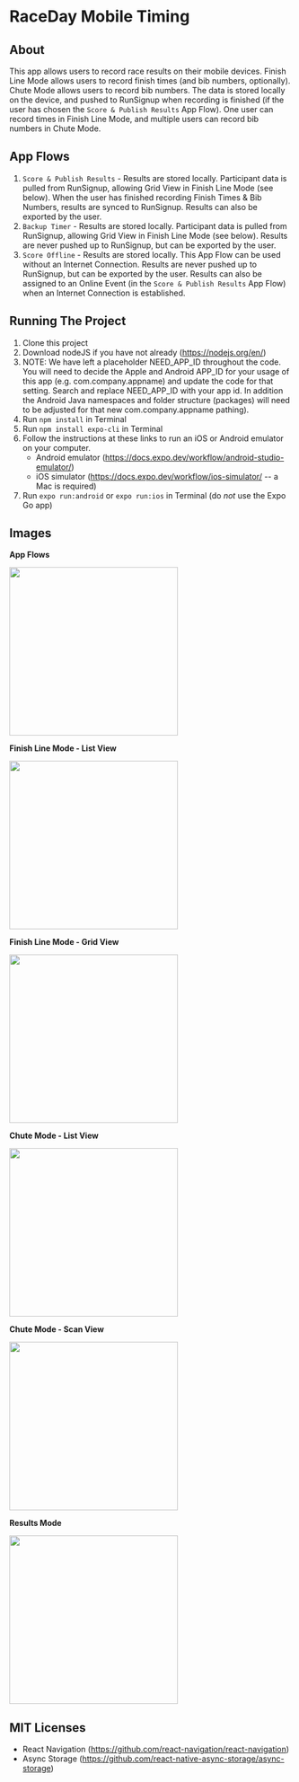 # RaceDay Mobile Timing
 
## About
This app allows users to record race results on their mobile devices. Finish Line Mode allows users to record finish times (and bib numbers, optionally). Chute Mode allows users to record bib numbers. The data is stored locally on the device, and pushed to RunSignup when recording is finished (if the user has chosen the `Score & Publish Results` App Flow). One user can record times in Finish Line Mode, and multiple users can record bib numbers in Chute Mode.

## App Flows
1. `Score & Publish Results` - Results are stored locally. Participant data is pulled from RunSignup, allowing Grid View in Finish Line Mode (see below). When the user has finished recording Finish Times & Bib Numbers, results are synced to RunSignup. Results can also be exported by the user.
2. `Backup Timer` - Results are stored locally. Participant data is pulled from RunSignup, allowing Grid View in Finish Line Mode (see below). Results are never pushed up to RunSignup, but can be exported by the user.
3. `Score Offline` - Results are stored locally. This App Flow can be used without an Internet Connection. Results are never pushed up to RunSignup, but can be exported by the user. Results can also be assigned to an Online Event (in the `Score & Publish Results` App Flow) when an Internet Connection is established.

## Running The Project
1. Clone this project
2. Download nodeJS if you have not already (https://nodejs.org/en/)
3. NOTE:  We have left a placeholder NEED_APP_ID throughout the code.  You will need to decide the Apple and Android APP_ID for your usage of this app (e.g. com.company.appname) and update the code for that setting.   Search and replace NEED_APP_ID with your app id.  In addition the Android Java namespaces and folder structure (packages) will need to be adjusted for that new com.company.appname pathing).
4. Run `npm install` in Terminal
5. Run `npm install expo-cli` in Terminal
6. Follow the instructions at these links to run an iOS or Android emulator on your computer.
    - Android emulator (https://docs.expo.dev/workflow/android-studio-emulator/)
    - iOS simulator (https://docs.expo.dev/workflow/ios-simulator/ -- a Mac is required)
7. Run `expo run:android` or `expo run:ios` in Terminal (do _not_ use the Expo Go app)

## Images
**App Flows**

<img src="https://user-images.githubusercontent.com/97470828/184407883-2cd1bc40-e58c-4671-94de-1bfe28357e0c.png" width="300">

**Finish Line Mode - List View**

<img src="https://user-images.githubusercontent.com/97470828/184407957-729cbf58-03e6-4a50-bdb5-2685db0c70f4.png" width="300">

**Finish Line Mode - Grid View**

<img src="https://user-images.githubusercontent.com/97470828/184407982-622ee65d-e824-48bd-bc2b-af0f20867518.png" width="300">

**Chute Mode - List View**

<img src="https://user-images.githubusercontent.com/97470828/184408066-d4bb4d80-700d-454e-8288-d6e6a6a1a694.png" width="300">

**Chute Mode - Scan View**

<img src="https://user-images.githubusercontent.com/97470828/184408124-c73c5bde-eaa5-4518-beeb-3be7f1402422.png" width="300">

**Results Mode**

<img src="https://user-images.githubusercontent.com/97470828/184408273-f6444fa3-8a31-4ca0-877e-79e530ffaf74.png" width="300">

## MIT Licenses
- React Navigation (https://github.com/react-navigation/react-navigation)
- Async Storage (https://github.com/react-native-async-storage/async-storage)
